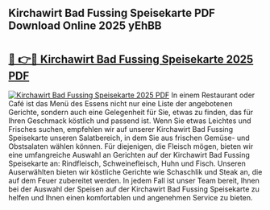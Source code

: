 ## Kirchawirt Bad Fussing Speisekarte PDF Download Online 2025 yEhBB

# <h2><a href="http://gcdp90.nevu.top/?p=Kirchawirt+Bad+Fussing+Speisekarte">🔗 👉🔴 Kirchawirt Bad Fussing Speisekarte 2025 PDF</a></h2>

[![Kirchawirt Bad Fussing Speisekarte 2025 PDF](https://i.imgur.com/dBaPXMq.png)](http://gcdp90.nevu.top/?p=Kirchawirt+Bad+Fussing+Speisekarte)
In einem Restaurant oder Café ist das Menü des Essens nicht nur eine Liste der angebotenen Gerichte, sondern auch eine Gelegenheit für Sie, etwas zu finden, das für Ihren Geschmack köstlich und passend ist. Wenn Sie etwas Leichtes und Frisches suchen, empfehlen wir auf unserer Kirchawirt Bad Fussing Speisekarte unseren Salatbereich, in dem Sie aus frischen Gemüse- und Obstsalaten wählen können. Für diejenigen, die Fleisch mögen, bieten wir eine umfangreiche Auswahl an Gerichten auf der Kirchawirt Bad Fussing Speisekarte an: Rindfleisch, Schweinefleisch, Huhn und Fisch. Unseren Auserwählten bieten wir köstliche Gerichte wie Schaschlik und Steak an, die auf dem Feuer zubereitet werden. In jedem Fall ist unser Team bereit, Ihnen bei der Auswahl der Speisen auf der Kirchawirt Bad Fussing Speisekarte zu helfen und Ihnen einen komfortablen und angenehmen Service zu bieten.

